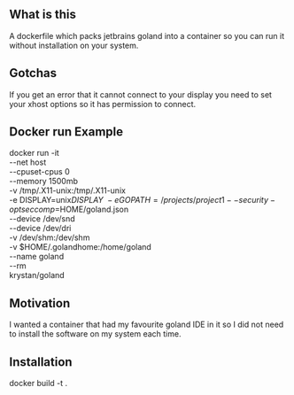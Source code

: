 ## What is this

A dockerfile which packs jetbrains goland into a container
so you can run it without installation on your system.

## Gotchas

If you get an error that it cannot connect to your display you need to set your xhost options so it has permission to connect.

## Docker run Example

docker run -it \
    --net host \
	--cpuset-cpus 0 \
	--memory 1500mb \
	-v /tmp/.X11-unix:/tmp/.X11-unix \
	-e DISPLAY=unix$DISPLAY \
	-e GOPATH=/projects/project1
	--security-opt seccomp=$HOME/goland.json \
	--device /dev/snd \
	--device /dev/dri \
	-v /dev/shm:/dev/shm \
	-v $HOME/.golandhome:/home/goland \
	--name goland \
	--rm \
	krystan/goland

## Motivation

I wanted a container that had my favourite goland IDE in it so I did not need to install the software on my system each time.

## Installation

docker build -t <yourtag> .